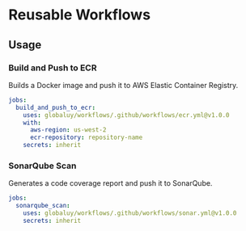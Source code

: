 # Reusable Workflows

## Usage

### Build and Push to ECR

Builds a Docker image and push it to AWS Elastic Container Registry.

```yaml
jobs:
  build_and_push_to_ecr:
    uses: globaluy/workflows/.github/workflows/ecr.yml@v1.0.0
    with:
      aws-region: us-west-2
      ecr-repository: repository-name
    secrets: inherit
```

### SonarQube Scan

Generates a code coverage report and push it to SonarQube.

```yaml
jobs:
  sonarqube_scan:
    uses: globaluy/workflows/.github/workflows/sonar.yml@v1.0.0
    secrets: inherit
```
